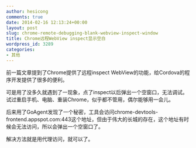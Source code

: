 ```yaml
---
author: hesicong
comments: true
date: 2014-02-16 12:13:24+00:00
layout: post
slug: chrome-remote-debugging-blank-webview-inspect-window
title: Chrome远程WebView inspect显示空白
wordpress_id: 3289
categories:
- 其他
---
```


前一篇文章提到了Chrome提供了远程inspect WebView的功能，给Cordova的程序开发提供了很多的便利。

可是用了没多久就遇到了一现象，点了inspect以后弹出一个空窗口，无法调试。试过重启手机、电脑、重装Chrome，似乎都不管用，偶尔能够用一会儿。

后来用了GoAgent发现了一个秘密，工具会访问chrome-devtools-frontend.appspot.com:443这个地址，但由于伟大的长城的存在，这个地址有时候会无法访问，所以会弹出一个空窗口了。

解决方法就是用代理访问，就可以了。
